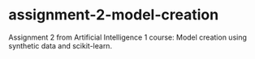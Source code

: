 # assignment-2-model-creation
Assignment 2 from Artificial Intelligence 1 course: Model creation using synthetic data and scikit-learn.
